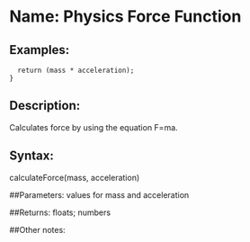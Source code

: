 # Name: Physics Force Function

## Examples:
```float calculateForce(float mass, float acceleration){
  return (mass * acceleration);
}
```

## Description:
Calculates force by using the equation F=ma. 

## Syntax:
calculateForce(mass, acceleration)

##Parameters: 
values for mass and acceleration

##Returns:
floats; numbers

##Other notes:

